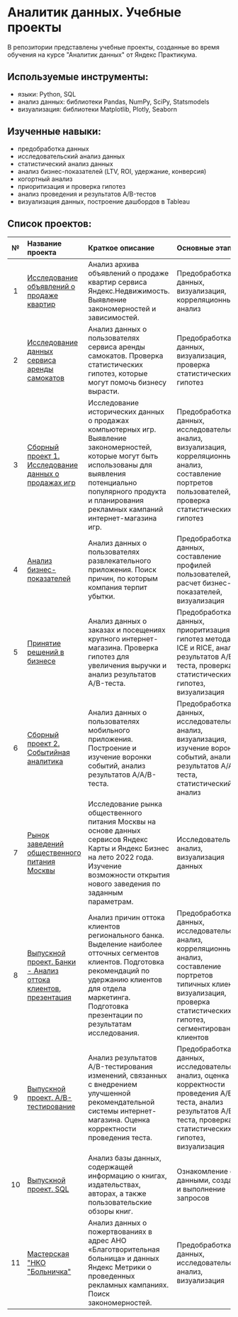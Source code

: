 # Аналитик данных. Учебные проекты
В репозитории представлены учебные проекты, созданные во время обучения на курсе "Аналитик данных" от Яндекс Практикума.  

## Используемые инструменты:
- языки: Python, SQL
- анализ данных: библиотеки Pandas, NumPy, SciPy, Statsmodels
- визуализация: библиотеки Matplotlib, Plotly, Seaborn

## Изученные навыки:
- предобработка данных
- исследовательский анализ данных
- статистический анализ данных
- анализ бизнес-показателей (LTV, ROI, удержание, конверсия)
- когортный анализ
- приоритизация и проверка гипотез
- анализ проведения и результатов A/B-тестов
- визуализация данных, построение дашбордов в Tableau

## Список проектов:

| №	| Название проекта   	| Краткое описание 	| Основные этапы  	| Используемые инструменты   	|
|:---:	|:---	|:---	|:---	|:---:	|
|1   	|[Исследование объявлений о продаже квартир](https://github.com/irinamavricheva/DA-yandex-practicum/tree/main/project1-exploratory-analysis)  	| Анализ архива объявлений о продаже квартир сервиса Яндекс.Недвижимость. Выявление закономерностей и зависимостей.   	| Предобработка данных, визуализация, корреляционный анализ 	| `pandas` `matplotlib` 	|
|2   	|[Исследование данных сервиса аренды самокатов](https://github.com/irinamavricheva/DA-yandex-practicum/tree/main/project2-statistical-analysis)   	| Анализ данных о пользователях сервиса аренды самокатов. Проверка статистических гипотез, которые могут помочь бизнесу вырасти.  	| Предобработка данных, визуализация, проверка статистических гипотез  	|  `pandas` `matplotlib` `scipy.stats` `numpy` 	|
|3   	| [Сборный проект 1. Исследование данных о продажах игр](https://github.com/irinamavricheva/DA-yandex-practicum/tree/main/project3-games)  	|Исследование исторических данных о продажах компьютерных игр. Выявление закономерностей, которые могут быть использованы для выявления потенциально популярного продукта и планирования рекламных кампаний интернет-магазина игр.   	| Предобработка данных, исследовательский анализ, визуализация, корреляционный анализ, составление портретов пользователей, проверка статистических гипотез|`pandas` `matplotlib` `scipy.stats` `numpy`|
|4   	|[Анализ бизнес-показателей](https://github.com/irinamavricheva/DA-yandex-practicum/tree/main/project4-metrics) 	| Анализ данных о пользователях развлекательного приложения. Поиск причин, по которым компания терпит убытки.  	| Предобработка данных, составление профилей пользователей, расчет бизнес-показателей, визуализация  	| `pandas` `matplotlib` `numpy`   	|
|5   	| [Принятие решений в бизнесе](https://github.com/irinamavricheva/DA-yandex-practicum/tree/main/project5-ab-testing)  	|Анализ данных о заказах и посещениях крупного интернет-магазина. Проверка гипотез для увеличения выручки и анализ результатов A/B-теста.| Предобработка данных, приоритизация гипотез методами ICE и RICE, анализ результатов A/B-теста, проверка статистических гипотез, визуализация 	| `pandas` `matplotlib` `scipy.stats` `numpy`  	|
|6   	|[Сборный проект 2. Событийная аналитика](https://github.com/irinamavricheva/DA-yandex-practicum/tree/main/project6-aab-testing)| Анализ данных о пользователях мобильного приложения. Построение и изучение воронки событий, анализ результатов A/A/B-теста.  	| Предобработка данных, исследовательский анализ, визуализация, изучение воронки событий, анализ результатов A/A/B-теста, статистический анализ| `pandas` `matplotlib` `plotly` `scipy.stats` `numpy`|
|7   	|[Рынок заведений общественного питания Москвы](https://github.com/irinamavricheva/DA-yandex-practicum/tree/main/project7-data-visualization)|Исследование рынка общественного питания Москвы на основе данных сервисов Яндекс Карты и Яндекс Бизнес на лето 2022 года. Изучение возможности открытия нового заведения по заданным параметрам.| Исследовательский анализ, визуализация данных|`pandas` `numpy` `matplotlib` `plotly` `seaborn` `json` `folium` `missingno`|
|8   	|[Выпускной проект. Банки - Анализ оттока клиентов](https://github.com/irinamavricheva/DA-yandex-practicum/tree/main/project8-final-banks), [презентация](https://github.com/irinamavricheva/DA-yandex-practicum/blob/main/project8-final-banks/%D0%90%D0%BD%D0%B0%D0%BB%D0%B8%D0%B7%20%D0%BE%D1%82%D1%82%D0%BE%D0%BA%D0%B0%20%D0%BA%D0%BB%D0%B8%D0%B5%D0%BD%D1%82%D0%BE%D0%B2%20%D0%B1%D0%B0%D0%BD%D0%BA%D0%B0.pdf)  	|Анализ причин оттока клиентов регионального банка. Выделение наиболее отточных сегментов клиентов. Подготовка рекомендаций по удержанию клиентов для отдела маркетинга. Подготовка презентации по результатам исследования.  	| Предобработка данных, исследовательский анализ, корреляционный анализ, составление портретов типичных клиентов, визуализация, проверка статистических гипотез, сегментирование клиентов|`pandas` `numpy` `matplotlib` `plotly` `seaborn` `scipy.stats` `missingno`|
|9   	|[Выпускной проект. A/B-тестирование](https://github.com/irinamavricheva/DA-yandex-practicum/tree/main/project9-final-ab-testing)|Анализ результатов A/B-тестирования изменений, связанных с внедрением улучшенной рекомендательной системы интернет-магазина. Оценка корректности проведения теста.| Предобработка данных, исследовательский  анализ, оценка корректности проведения А/В-теста, анализ результатов A/B-теста, проверка статистических гипотез, визуализация|`pandas` `numpy` `matplotlib` `plotly` `seaborn` `scipy.stats` `statsmodels` `missingno`|
|10   	|[Выпускной проект. SQL](https://github.com/irinamavricheva/DA-yandex-practicum/tree/main/project10-final-sql)|Анализ базы данных, содержащей информацию о книгах, издательствах, авторах, а также пользовательские обзоры книг.| Ознакомление с данными, создание и выполнение запросов 	|  `pandas` `sqlalchemy` 	|
|11   	| [Мастерская "НКО "Больничка"](https://github.com/irinamavricheva/DA-yandex-practicum/tree/main/project11-hospital)  	|Анализ данных о пожертвованиях в адрес АНО «Благотворительная больница» и данных Яндекс Метрики о проведенных рекламных кампаниях. Поиск закономерностей.   	|  Предобработка данных, исследовательский анализ, визуализация 	|`pandas` `numpy` `matplotlib` `plotly` `seaborn` `missingno`|
